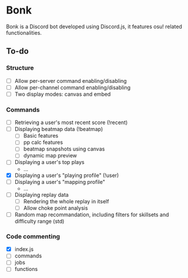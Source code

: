 # Bonk

Bonk is a Discord bot developed using Discord.js, it features osu! related functionalities.

## To-do

### Structure

- [ ] Allow per-server command enabling/disabling
- [ ] Allow per-channel command enabling/disabling
- [ ] Two display modes: canvas and embed

### Commands

- [ ] Retrieving a user's most recent score (!recent)
- [ ] Displaying beatmap data (!beatmap)
  - [ ] Basic features 
  - [ ] pp calc features
  - [ ] beatmap snapshots using canvas
  - [ ] dynamic map preview
- [ ] Displaying a user's top plays
  - ...
- [x] Displaying a user's "playing profile" (!user)
- [ ] Displaying a user's "mapping profile"
  - ...
- [ ] Displaying replay data
  - [ ] Rendering the whole replay in itself 
  - [ ] Allow choke point analysis
- [ ] Random map recommandation, including filters for skillsets and difficulty range (std)

### Code commenting

- [x] index.js
- [ ] commands
- [ ] jobs
- [ ] functions
